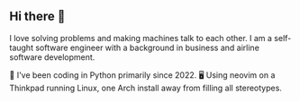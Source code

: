 ## Hi there 👋

I love solving problems and making machines talk to each other.
I am a self-taught software engineer with a background in business and airline software development.

🌱 I've been coding in Python primarily since 2022.
🖥️ Using neovim on a Thinkpad running Linux, one Arch install away from filling all stereotypes.




<!--
**ywallis/ywallis** is a ✨ _special_ ✨ repository because its `README.md` (this file) appears on your GitHub profile.

Here are some ideas to get you started:

- 🔭 I’m currently working on ...
- 🌱 I’m currently learning ...
- 👯 I’m looking to collaborate on ...
- 🤔 I’m looking for help with ...
- 💬 Ask me about ...
- 📫 How to reach me: ...
- 😄 Pronouns: ...
- ⚡ Fun fact: ...
-->
